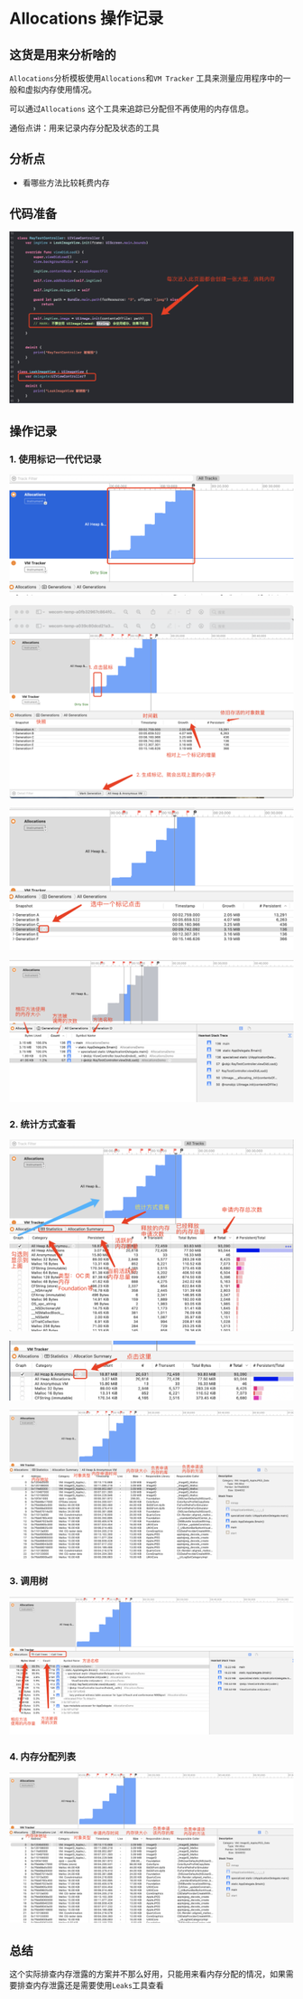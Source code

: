 # Allocations 操作记录

## 这货是用来分析啥的

`Allocations`分析模板使用`Allocations`和`VM Tracker`	工具来测量应用程序中的一般和虚拟内存使用情况。

可以通过`Allocations` 这个工具来追踪已分配但不再使用的内存信息。

通俗点讲：用来记录内存分配及状态的工具

## 分析点

* 看哪些方法比较耗费内存

## 代码准备


![Allocations_01](../Images/Allocations/Allocations_01.png)



## 操作记录

### 1. 使用标记一代代记录

![Allocations_02](../Images/Allocations/Allocations_02.png)

![Allocations_03](../Images/Allocations/Allocations_03.png)



![Allocations_04](../Images/Allocations/Allocations_04.png)

![Allocations_05](../Images/Allocations/Allocations_05.png)



### 2. 统计方式查看

![Allocations_06](../Images/Allocations/Allocations_06.png)



![Allocations_07](../Images/Allocations/Allocations_07.png)



![Allocations_08](../Images/Allocations/Allocations_08.png)



### 3. 调用树

![Allocations_09](../Images/Allocations/Allocations_09.png)

### 4. 内存分配列表

![Allocations_10](../Images/Allocations/Allocations_10.png)


## 总结
这个实际排查内存泄露的方案并不那么好用，只能用来看内存分配的情况，如果需要排查内存泄露还是需要使用`Leaks`工具查看

